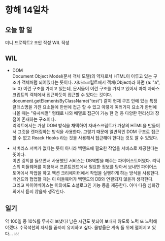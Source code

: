 # 항해 14일차  

## 오늘 할 일  
미니 프로젝트2 초안 작성
WIL 작성  

## WIL
* DOM  
    Document Object Model(문서 객체 모델)의 약자로서 HTML이 이루고 있는 구조가 객체처럼 되어있다는 뜻이다. 자바스크립트에서 객체(Object)라 하면 {a: "a", b: 0} 이런 구조를 가지고 있는데, 문서들이 이런 구조를 가지고 있어서 마치 자바스크립트의 객체에서 접근하듯이 접근할 수 있다는 것이다.  
    document.getElementsByClassName("test") 같이 현재 구조 안에 있는 특정 클래스명을 가진 요소들에 한번에 접근 할 수 있고 이렇게 여러가지 요소가 한번에 나올 때는 "유사배열" 형태로 나와 배열로 접근이 가능 한 점 등 다양한 편리성과 장점이 존재하는 구조이다.  
    리액트에서는 가상 DOM 방식을 채택하여 자바스크립트가 가상의 HTML을 만들어서 그것을 렌더링하는 방식을 사용한다. 그렇기 때문에 일반적인 DOM 구조로 접근 할 수 없고 Reack Hooks 라는 것을 사용해서 접근해야 한다는 것도 알 수 있었다. 

* 서버리스
    서버가 없다는 뜻이 아니라 백엔드에 필요한 작업을 서비스로 제공한다는 뜻이다.  
    이번 강의를 들으면서 사용했던 서비스는 DB역할을 해주는 파이어스토어였다. 리덕스의 미들웨어를 이용해서 프론트엔드에서 필요한 정보를 담아서 보내면 파이어스토어에서 작업을 하고 액션 크리에이터에서 작업을 실행하게 하는 방식을 사용한다.   
    백엔드와 협업할 때는 이 미들웨어가 백엔드의 DB와 연결되지 않을까 생각한다.  
    그리고 파이어베이스는 이외에도 소셜로그인 기능 등을 제공한다. 아마 다음 심화강의에서 듣지 않을까 생각한다.  

## 일기  
약 100일 중 10%를 무사히 보냈다! 남은 시간도 헛되이 보내지 않도록 노력 또 노력해야겠다. 수적석천의 자세를 끝까지 유지하고 싶다. 물방울은 계속 돌 위에 떨어지고 있다...  💧💧💧